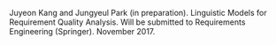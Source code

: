 Juyeon Kang and Jungyeul Park (in preparation). Linguistic Models for Requirement Quality Analysis. Will be submitted to Requirements Engineering (Springer). November 2017. 
